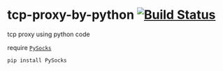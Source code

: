# tcp-proxy-by-python  [![Build Status](https://travis-ci.org/daoiqi/python-proxy-forward.png)](https://travis-ci.org/daoiqi/python-proxy-forward])
tcp proxy using python code

require [`PySocks`](https://github.com/Anorov/PySocks)

`pip install PySocks`

